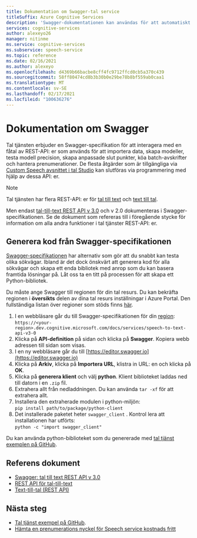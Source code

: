 ```yaml
---
title: Dokumentation om Swagger-tal service
titleSuffix: Azure Cognitive Services
description: 'Swagger-dokumentationen kan användas för att automatiskt generera SDK: er för ett antal programmeringsspråk. Alla åtgärder i vår tjänst stöds av Swagger'
services: cognitive-services
author: alexeyo26
manager: nitinme
ms.service: cognitive-services
ms.subservice: speech-service
ms.topic: reference
ms.date: 02/16/2021
ms.author: alexeyo
ms.openlocfilehash: d4369b66bacbe8cff4fc9712ffcd0cb5a370c439
ms.sourcegitcommit: 58ff80474cd8b3b30b0e29be78b8bf559ab0caa1
ms.translationtype: MT
ms.contentlocale: sv-SE
ms.lasthandoff: 02/17/2021
ms.locfileid: "100636276"
---
```

# <a name="swagger-documentation"></a>Dokumentation om Swagger

Tal tjänsten erbjuder en Swagger-specifikation för att interagera med en fåtal av REST-API: er som används för att importera data, skapa modeller, testa modell precision, skapa anpassade slut punkter, köa batch-avskrifter och hantera prenumerationer. De flesta åtgärder som är tillgängliga via [Custom Speech avsnittet i tal Studio](https://aka.ms/customspeech) kan slutföras via programmering med hjälp av dessa API: er.

> [!NOTE]
> Tal tjänsten har flera REST-API: er för [tal till text](rest-speech-to-text.md) och [text till tal](rest-text-to-speech.md).  
>
> Men endast [tal-till-text REST API v 3.0](rest-speech-to-text.md#speech-to-text-rest-api-v30) och v 2.0 dokumenteras i Swagger-specifikationen. Se de dokument som refereras till i föregående stycke för information om alla andra funktioner i tal tjänster REST-API: er.

## <a name="generating-code-from-the-swagger-specification"></a>Generera kod från Swagger-specifikationen

[Swagger-specifikationen](https://westus.dev.cognitive.microsoft.com/docs/services/speech-to-text-api-v3-0) har alternativ som gör att du snabbt kan testa olika sökvägar. Ibland är det dock önskvärt att generera kod för alla sökvägar och skapa ett enda bibliotek med anrop som du kan basera framtida lösningar på. Låt oss ta en titt på processen för att skapa ett Python-bibliotek.

Du måste ange Swagger till regionen för din tal resurs. Du kan bekräfta regionen i **översikts** delen av dina tal resurs inställningar i Azure Portal. Den fullständiga listan över regioner som stöds finns [här](regions.md#speech-to-text).

1. I en webbläsare går du till Swagger-specifikationen för din [region](regions.md#speech-to-text):  
       `https://<your-region>.dev.cognitive.microsoft.com/docs/services/speech-to-text-api-v3-0`
1. Klicka på **API-definition** på sidan och klicka på **Swagger**. Kopiera webb adressen till sidan som visas.
1. I en ny webbläsare går du till [https://editor.swagger.io](https://editor.swagger.io)
1. Klicka på **Arkiv**, klicka på **Importera URL**, klistra in URL: en och klicka på **OK**.
1. Klicka på **generera klient** och välj **python**. Klient biblioteket laddas ned till datorn i en `.zip` fil.
1. Extrahera allt från nedladdningen. Du kan använda `tar -xf` för att extrahera allt.
1. Installera den extraherade modulen i python-miljön:  
      `pip install path/to/package/python-client`
1. Det installerade paketet heter `swagger_client` . Kontrol lera att installationen har utförts:  
       `python -c "import swagger_client"`

Du kan använda python-biblioteket som du genererade med [tal tjänst exemplen på GitHub](https://aka.ms/csspeech/samples).

## <a name="reference-documents"></a>Referens dokument

* [Swagger: tal till text REST API v 3.0](https://westus.dev.cognitive.microsoft.com/docs/services/speech-to-text-api-v3-0)
* [REST API för tal-till-text](rest-speech-to-text.md)
* [Text-till-tal (REST API)](rest-text-to-speech.md)

## <a name="next-steps"></a>Nästa steg

* [Tal tjänst exempel på GitHub](https://aka.ms/csspeech/samples).
* [Hämta en prenumerations nyckel för Speech service kostnads fritt](overview.md#try-the-speech-service-for-free)
